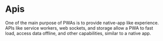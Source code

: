 # Apis

One of the main purpose of PWAs is to provide native-app like experience. APIs like service workers, web sockets, and storage allow a PWA to fast load, access data offline, and other capabilities, similar to a native app.
